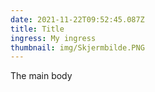 ```yaml
---
date: 2021-11-22T09:52:45.087Z
title: Title
ingress: My ingress
thumbnail: img/Skjermbilde.PNG
---
```

The main body 